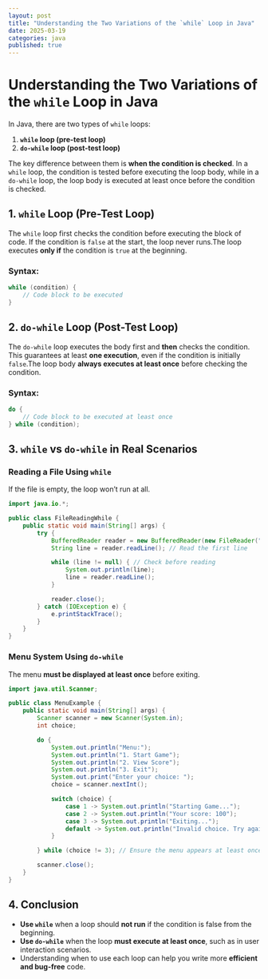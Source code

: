```yaml
---
layout: post
title: "Understanding the Two Variations of the `while` Loop in Java"
date: 2025-03-19
categories: java
published: true
---
```


# Understanding the Two Variations of the `while` Loop in Java

In Java, there are two types of `while` loops:

1. **`while` loop (pre-test loop)**
2. **`do-while` loop (post-test loop)**

The key difference between them is **when the condition is checked**. In a `while` loop, the condition is tested before executing the loop body, while in a `do-while` loop, the loop body is executed at least once before the condition is checked.

## 1. `while` Loop (Pre-Test Loop)

The `while` loop first checks the condition before executing the block of code. If the condition is `false` at the start, the loop never runs.The loop executes **only if** the condition is `true` at the beginning.

### Syntax:
```java
while (condition) {
    // Code block to be executed
}
```

## 2. `do-while` Loop (Post-Test Loop)

The `do-while` loop executes the body first and **then** checks the condition. This guarantees at least **one execution**, even if the condition is initially `false`.The loop body **always executes at least once** before checking the condition.

### Syntax:
```java
do {
    // Code block to be executed at least once
} while (condition);
```

## 3. `while` vs `do-while` in Real Scenarios

### Reading a File Using `while`

If the file is empty, the loop won’t run at all.

```java
import java.io.*;

public class FileReadingWhile {
    public static void main(String[] args) {
        try {
            BufferedReader reader = new BufferedReader(new FileReader("test.txt"));
            String line = reader.readLine(); // Read the first line

            while (line != null) { // Check before reading
                System.out.println(line);
                line = reader.readLine();
            }

            reader.close();
        } catch (IOException e) {
            e.printStackTrace();
        }
    }
}
```

### Menu System Using `do-while`

The menu **must be displayed at least once** before exiting.

```java
import java.util.Scanner;

public class MenuExample {
    public static void main(String[] args) {
        Scanner scanner = new Scanner(System.in);
        int choice;

        do {
            System.out.println("Menu:");
            System.out.println("1. Start Game");
            System.out.println("2. View Score");
            System.out.println("3. Exit");
            System.out.print("Enter your choice: ");
            choice = scanner.nextInt();

            switch (choice) {
                case 1 -> System.out.println("Starting Game...");
                case 2 -> System.out.println("Your score: 100");
                case 3 -> System.out.println("Exiting...");
                default -> System.out.println("Invalid choice. Try again.");
            }

        } while (choice != 3); // Ensure the menu appears at least once

        scanner.close();
    }
}
```

## 4. Conclusion

- **Use `while`** when a loop should **not run** if the condition is false from the beginning.
- **Use `do-while`** when the loop **must execute at least once**, such as in user interaction scenarios.
- Understanding when to use each loop can help you write more **efficient and bug-free** code.

